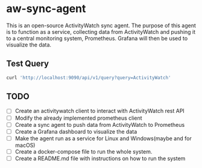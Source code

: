 # aw-sync-agent

This is an open-source ActivityWatch sync agent. The purpose of this agent is to function as a service, collecting data from ActivityWatch and pushing it to a central monitoring system, Prometheus. Grafana will then be used to visualize the data.

## Test Query

```bash
curl 'http://localhost:9090/api/v1/query?query=ActivityWatch'
```

## TODO

- [ ] Create an activitywatch client to interact with ActivityWatch rest API
- [ ] Modify the already implemented prometheus client
- [ ] Create a sync agent to push data from ActivityWatch to Prometheus
- [ ] Create a Grafana dashboard to visualize the data
- [ ] Make the agent run as a service for Linux and Windows(maybe and for macOS)
- [ ] Create a docker-compose file to run the whole system.
- [ ] Create a README.md file with instructions on how to run the system